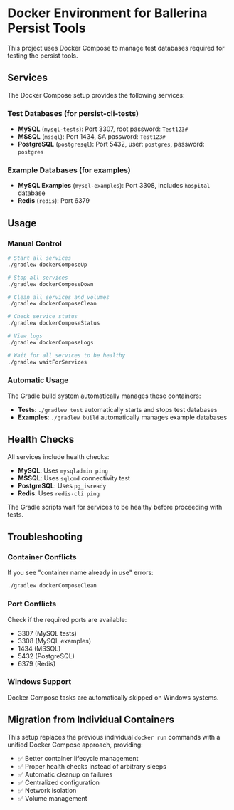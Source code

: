 # Docker Environment for Ballerina Persist Tools

This project uses Docker Compose to manage test databases required for testing the persist tools.

## Services

The Docker Compose setup provides the following services:

### Test Databases (for persist-cli-tests)
- **MySQL** (`mysql-tests`): Port 3307, root password: `Test123#`
- **MSSQL** (`mssql`): Port 1434, SA password: `Test123#`
- **PostgreSQL** (`postgresql`): Port 5432, user: `postgres`, password: `postgres`

### Example Databases (for examples)
- **MySQL Examples** (`mysql-examples`): Port 3308, includes `hospital` database
- **Redis** (`redis`): Port 6379

## Usage

### Manual Control
```bash
# Start all services
./gradlew dockerComposeUp

# Stop all services
./gradlew dockerComposeDown

# Clean all services and volumes
./gradlew dockerComposeClean

# Check service status
./gradlew dockerComposeStatus

# View logs
./gradlew dockerComposeLogs

# Wait for all services to be healthy
./gradlew waitForServices
```

### Automatic Usage
The Gradle build system automatically manages these containers:

- **Tests**: `./gradlew test` automatically starts and stops test databases
- **Examples**: `./gradlew build` automatically manages example databases

## Health Checks

All services include health checks:
- **MySQL**: Uses `mysqladmin ping`
- **MSSQL**: Uses `sqlcmd` connectivity test
- **PostgreSQL**: Uses `pg_isready`
- **Redis**: Uses `redis-cli ping`

The Gradle scripts wait for services to be healthy before proceeding with tests.

## Troubleshooting

### Container Conflicts
If you see "container name already in use" errors:
```bash
./gradlew dockerComposeClean
```

### Port Conflicts
Check if the required ports are available:
- 3307 (MySQL tests)
- 3308 (MySQL examples)
- 1434 (MSSQL)
- 5432 (PostgreSQL)
- 6379 (Redis)

### Windows Support
Docker Compose tasks are automatically skipped on Windows systems.

## Migration from Individual Containers

This setup replaces the previous individual `docker run` commands with a unified Docker Compose approach, providing:

- ✅ Better container lifecycle management
- ✅ Proper health checks instead of arbitrary sleeps
- ✅ Automatic cleanup on failures
- ✅ Centralized configuration
- ✅ Network isolation
- ✅ Volume management